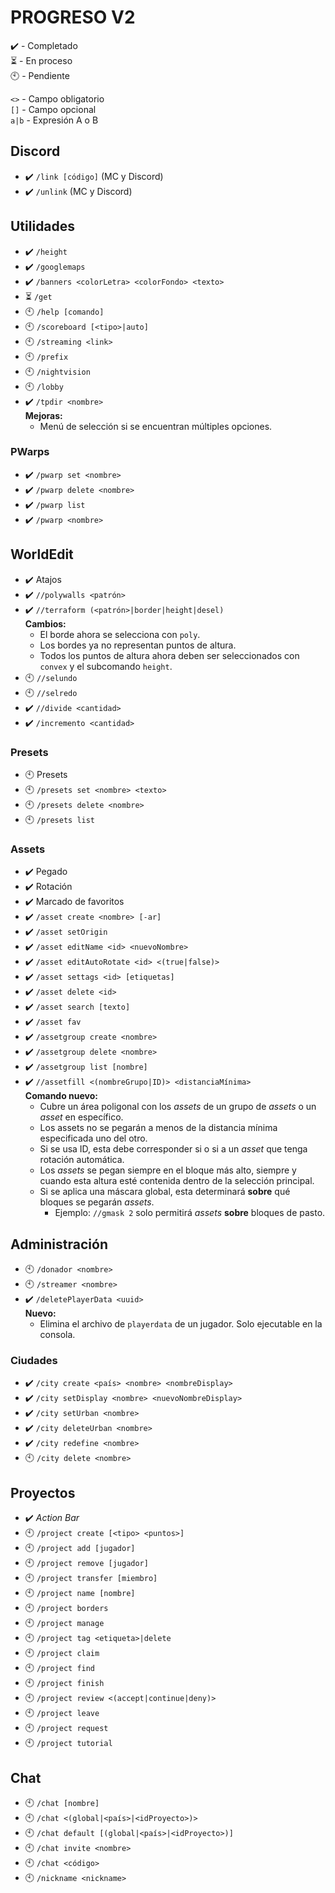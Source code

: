 # PROGRESO V2
✔️ - Completado  
⏳ - En proceso  
🕙 - Pendiente  
  
`<>` - Campo obligatorio  
`[]` - Campo opcional  
`a|b` - Expresión A o B
## Discord
* ✔️ `/link [código]` (MC y Discord)
* ✔️ `/unlink` (MC y Discord)
## Utilidades
* ✔️ `/height`
* ✔️ `/googlemaps`
* ✔️ `/banners <colorLetra> <colorFondo> <texto>`
* ⏳ `/get`
* 🕙 `/help [comando]`
* 🕙 `/scoreboard [<tipo>|auto]`
* 🕙 `/streaming <link>`
* 🕙 `/prefix`
* 🕙 `/nightvision`
* 🕙 `/lobby`
* ✔️ `/tpdir <nombre>`  
  **Mejoras:**
  * Menú de selección si se encuentran múltiples opciones. 
### PWarps
* ✔️ `/pwarp set <nombre>`
* ✔️ `/pwarp delete <nombre>`
* ✔️ `/pwarp list`
* ✔️ `/pwarp <nombre>`
## WorldEdit
* ✔️ Atajos
* ✔️ `//polywalls <patrón>`
* ✔️ `//terraform (<patrón>|border|height|desel)`  
**Cambios:**
  * El borde ahora se selecciona con `poly`.
  * Los bordes ya no representan puntos de altura.
  * Todos los puntos de altura ahora deben ser seleccionados con `convex` y el subcomando `height`.
* 🕙 `//selundo`
* 🕙 `//selredo`
* ✔️ `//divide <cantidad>`
* ✔️ `/incremento <cantidad>` 
### Presets
* 🕙 Presets 
* 🕙 `/presets set <nombre> <texto>`
* 🕙 `/presets delete <nombre>`
* 🕙 `/presets list`
### Assets
* ✔️ Pegado
* ✔️ Rotación
* ✔️ Marcado de favoritos
* ✔️ `/asset create <nombre> [-ar]`
* ✔️ `/asset setOrigin`
* ✔️ `/asset editName <id> <nuevoNombre>`
* ✔️ `/asset editAutoRotate <id> <(true|false)>`
* ✔️ `/asset settags <id> [etiquetas]`
* ✔️ `/asset delete <id>`
* ✔️ `/asset search [texto]`
* ✔️ `/asset fav`
* ✔️ `/assetgroup create <nombre>`
* ✔️ `/assetgroup delete <nombre>`
* ✔️ `/assetgroup list [nombre]`
* ✔️ `//assetfill <(nombreGrupo|ID)> <distanciaMínima>`  
**Comando nuevo:**
  * Cubre un área poligonal con los _assets_ de un grupo de _assets_ o un _asset_ en específico.
  * Los assets no se pegarán a menos de la distancia mínima especificada uno del otro.
  * Si se usa ID, esta debe corresponder si o si a un _asset_ que tenga rotación automática.
  * Los _assets_ se pegan siempre en el bloque más alto, siempre y cuando esta altura esté contenida dentro de la selección principal.
  * Si se aplica una máscara global, esta determinará **sobre** qué bloques se pegarán _assets_.
    * Ejemplo: `//gmask 2` solo permitirá _assets_ **sobre** bloques de pasto.
## Administración
* 🕙 `/donador <nombre>`
* 🕙 `/streamer <nombre>`
* ✔️ `/deletePlayerData <uuid>`  
**Nuevo:**
  * Elimina el archivo de `playerdata` de un jugador. Solo ejecutable en la consola.
### Ciudades
* ✔️ `/city create <país> <nombre> <nombreDisplay>`
* ✔️ `/city setDisplay <nombre> <nuevoNombreDisplay>`
* ✔️ `/city setUrban <nombre>`
* ✔️ `/city deleteUrban <nombre>`
* ✔️ `/city redefine <nombre>`
* 🕙 `/city delete <nombre>`
## Proyectos
* ✔️ *Action Bar*
* 🕙 `/project create [<tipo> <puntos>]`
* 🕙 `/project add [jugador]`
* 🕙 `/project remove [jugador]`
* 🕙 `/project transfer [miembro]`
* 🕙 `/project name [nombre]`
* 🕙 `/project borders`
* 🕙 `/project manage`
* 🕙 `/project tag <etiqueta>|delete`
* 🕙 `/project claim`
* 🕙 `/project find`
* 🕙 `/project finish`
* 🕙 `/project review <(accept|continue|deny)>`
* 🕙 `/project leave`
* 🕙 `/project request`
* 🕙 `/project tutorial`
## Chat
* 🕙 `/chat [nombre]`
* 🕙 `/chat <(global|<país>|<idProyecto>)>`
* 🕙 `/chat default [(global|<país>|<idProyecto>)]`
* 🕙 `/chat invite <nombre>`
* 🕙 `/chat <código>`
* 🕙 `/nickname <nickname>`